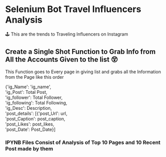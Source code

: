 # Selenium Bot Travel Influencers Analysis
🕹 This are the trends to Traveling Influencers on Instagram

## Create a Single Shot Function to Grab Info from All the Accounts Given to the list 😲

This Function goes to Every page in giving list and grabs all the Information from the Page like this order

{'ig_Name': 'ig_name', <br>
  'ig_Post': Total Post,<br>
  'ig_follower': Total Follower, <br>
  'ig_following': Total Following, <br>
  'ig_Desc': Description, <br>
  'post_details': [{'post_Url': url, <br>
    'post_Caption': post_caption, <br>
    'post_Likes': post_likes, <br>
    'post_Date': Post_Date}] <br>
 
### IPYNB Files Consist of Analysis of Top 10 Pages and 10 Recent Post made by them 
